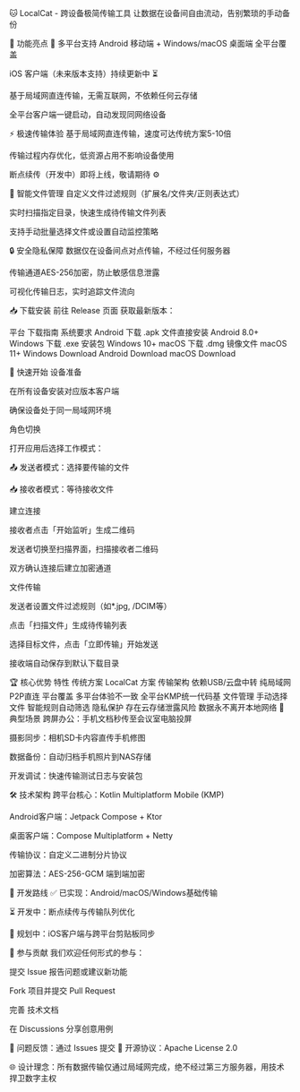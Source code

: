 🐱 LocalCat - 跨设备极简传输工具
让数据在设备间自由流动，告别繁琐的手动备份

🌟 功能亮点
📱 多平台支持
Android 移动端 + Windows/macOS 桌面端 全平台覆盖

iOS 客户端（未来版本支持）持续更新中 ⏳

基于局域网直连传输，无需互联网，不依赖任何云存储

全平台客户端一键启动，自动发现同网络设备

⚡ 极速传输体验
基于局域网直连传输，速度可达传统方案5-10倍

传输过程内存优化，低资源占用不影响设备使用

断点续传（开发中）即将上线，敬请期待 ⚙️

🔄 智能文件管理
自定义文件过滤规则（扩展名/文件夹/正则表达式）

实时扫描指定目录，快速生成待传输文件列表

支持手动批量选择文件或设置自动监控策略

🔒 安全隐私保障
数据仅在设备间点对点传输，不经过任何服务器

传输通道AES-256加密，防止敏感信息泄露

可视化传输日志，实时追踪文件流向

📥 下载安装
前往 Release 页面 获取最新版本：

平台	下载指南	系统要求
Android	下载 .apk 文件直接安装	Android 8.0+
Windows	下载 .exe 安装包	Windows 10+
macOS	下载 .dmg 镜像文件	macOS 11+
Windows Download
Android Download
macOS Download

🚀 快速开始
设备准备

在所有设备安装对应版本客户端

确保设备处于同一局域网环境

角色切换

打开应用后选择工作模式：

📤 发送者模式：选择要传输的文件

📥 接收者模式：等待接收文件

建立连接

接收者点击「开始监听」生成二维码

发送者切换至扫描界面，扫描接收者二维码

双方确认连接后建立加密通道

文件传输

发送者设置文件过滤规则（如*.jpg, /DCIM等）

点击「扫描文件」生成待传输列表

选择目标文件，点击「立即传输」开始发送

接收端自动保存到默认下载目录

🏆 核心优势
特性	传统方案	LocalCat 方案
传输架构	依赖USB/云盘中转	纯局域网P2P直连
平台覆盖	多平台体验不一致	全平台KMP统一代码基
文件管理	手动选择文件	智能规则自动筛选
隐私保护	存在云存储泄露风险	数据永不离开本地网络
🎯 典型场景
跨屏办公：手机文档秒传至会议室电脑投屏

摄影同步：相机SD卡内容直传手机修图

数据备份：自动归档手机照片到NAS存储

开发调试：快速传输测试日志与安装包

🛠 技术架构
跨平台核心：Kotlin Multiplatform Mobile (KMP)

Android客户端：Jetpack Compose + Ktor

桌面客户端：Compose Multiplatform + Netty

传输协议：自定义二进制分片协议

加密算法：AES-256-GCM 端到端加密

🌱 开发路线
✅ 已实现：Android/macOS/Windows基础传输

⏳ 开发中：断点续传与传输队列优化

🚧 规划中：iOS客户端与跨平台剪贴板同步

🤝 参与贡献
我们欢迎任何形式的参与：

提交 Issue 报告问题或建议新功能

Fork 项目并提交 Pull Request

完善 技术文档

在 Discussions 分享创意用例

📮 问题反馈：通过 Issues 提交
📜 开源协议：Apache License 2.0

🌐 设计理念：所有数据传输仅通过局域网完成，绝不经过第三方服务器，用技术捍卫数字主权
